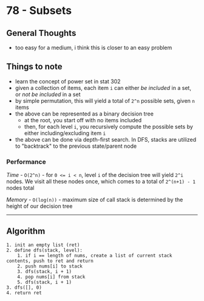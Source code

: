 # 78 - Subsets

## General Thoughts
- too easy for a medium, i think this is closer to an easy problem

## Things to note
- learn the concept of power set in stat 302
- given a collection of items, each item `i` can either *be included* in a set, or *not be included* in a set
- by simple permutation, this will yield a total of `2^n` possible sets, given `n` items
- the above can be represented as a binary decision tree
    - at the root, you start off with no items included
    - then, for each level `i`, you recursively compute the possible sets by either including/excluding item `i`
- the above can be done via depth-first search. In DFS, stacks are utilized to "backtrack" to the previous state/parent node

### Performance

*Time* - `O(2^n)` - for `0 <= i < n`, level `i` of the decision tree will yield `2^i` nodes. We visit all these nodes once, which comes to a total of `2^(n+1) - 1` nodes total

*Memory* - `O(log(n))` - maximum size of call stack is determined by the height of our decision tree

---

## Algorithm
```
1. init an empty list (ret)
2. define dfs(stack, level):
    1. if i == length of nums, create a list of current stack contents, push to ret and return
    2. push nums[i] to stack
    3. dfs(stack, i + 1)
    4. pop nums[i] from stack
    5. dfs(stack, i + 1)
3. dfs([], 0)
4. return ret
```

